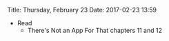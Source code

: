 Title: Thursday, February 23
Date: 2017-02-23 13:59

- Read
	- There's Not an App For That chapters 11 and 12

